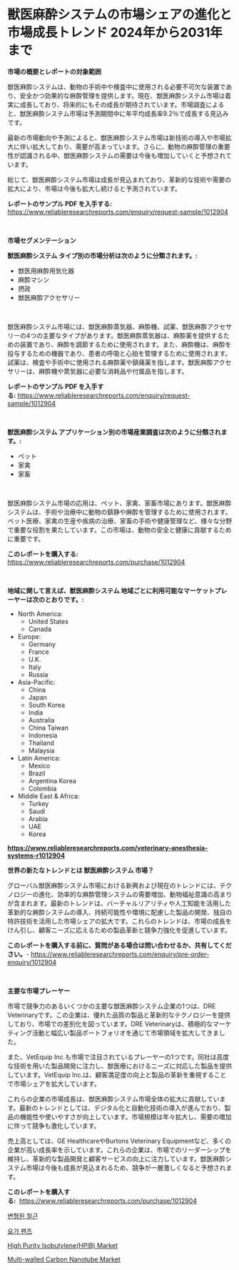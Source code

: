 <p><h1>獣医麻酔システムの市場シェアの進化と市場成長トレンド 2024年から2031年まで</h1></p><p><strong>市場の概要とレポートの対象範囲</strong></p>
<p><p>獣医麻酔システムは、動物の手術中や検査中に使用される必要不可欠な装置であり、安全かつ効果的な麻酔管理を提供します。現在、獣医麻酔システム市場は着実に成長しており、将来的にもその成長が期待されています。市場調査によると、獣医麻酔システム市場は予測期間中に年平均成長率9.2％で成長する見込みです。</p><p>最新の市場動向や予測によると、獣医麻酔システム市場は新技術の導入や市場拡大に伴い拡大しており、需要が高まっています。さらに、動物の麻酔管理の重要性が認識される中、獣医麻酔システムの需要は今後も増加していくと予想されています。</p><p>総じて、獣医麻酔システム市場は成長が見込まれており、革新的な技術や需要の拡大により、市場は今後も拡大し続けると予測されています。</p></p>
<p><strong>レポートのサンプル PDF を入手する:</strong> <a href="https://www.reliableresearchreports.com/enquiry/request-sample/1012904">https://www.reliableresearchreports.com/enquiry/request-sample/1012904</a></p>
<p>&nbsp;</p>
<p><strong>市場セグメンテーション</strong></p>
<p><strong>獣医麻酔システム タイプ別の市場分析は次のように分類されます。:</strong></p>
<p><ul><li>獣医用麻酔用気化器</li><li>麻酔マシン</li><li>摂政</li><li>獣医麻酔アクセサリー</li></ul></p>
<p>&nbsp;</p>
<p><p>獣医麻酔システム市場には、獣医麻酔蒸気器、麻酔機、試薬、獣医麻酔アクセサリーの4つの主要なタイプがあります。獣医麻酔蒸気器は、麻酔薬を提供するための装置であり、麻酔を調節するために使用されます。また、麻酔機は、麻酔を投与するための機器であり、患者の呼吸と心拍を管理するために使用されます。試薬は、検査や手術中に使用される麻酔薬や鎮痛薬を指します。獣医麻酔アクセサリーは、麻酔機や蒸気器に必要な消耗品や付属品を指します。</p></p>
<p><strong>レポートのサンプル PDF を入手する:</strong>&nbsp;<a href="https://www.reliableresearchreports.com/enquiry/request-sample/1012904">https://www.reliableresearchreports.com/enquiry/request-sample/1012904</a></p>
<p>&nbsp;</p>
<p><strong> 獣医麻酔システム アプリケーション別の市場産業調査は次のように分類されます。:</strong></p>
<p><ul><li>ペット</li><li>家禽</li><li>家畜</li></ul></p>
<p>&nbsp;</p>
<p><p>獣医麻酔システム市場の応用は、ペット、家禽、家畜市場にあります。獣医麻酔システムは、手術や治療中に動物の鎮静や麻酔を管理するために使用されます。ペット医療、家禽の生産や疾病の治療、家畜の手術や健康管理など、様々な分野で重要な役割を果たしています。この市場は、動物の安全と健康に貢献するために重要です。</p></p>
<p><strong>このレポートを購入する:</strong>&nbsp; <a href="https://www.reliableresearchreports.com/purchase/1012904">https://www.reliableresearchreports.com/purchase/1012904</a></p>
<p>&nbsp;</p>
<p><strong>地域に関して言えば、獣医麻酔システム 地域ごとに利用可能なマーケットプレーヤーは次のとおりです。:</strong></p>
<p><ul>
    <li>
        North America:
        <ul>
            <li>United States</li>
            <li>Canada</li>
        </ul>
    </li>
    <li>
        Europe:
        <ul>
            <li>Germany</li>
            <li>France</li>
            <li>U.K.</li>
            <li>Italy</li>
            <li>Russia</li>
        </ul>
    </li>
    <li>
        Asia-Pacific:
        <ul>
            <li>China</li>
            <li>Japan</li>
            <li>South Korea</li>
            <li>India</li>
            <li>Australia</li>
            <li>China Taiwan</li>
            <li>Indonesia</li>
            <li>Thailand</li>
            <li>Malaysia</li>
        </ul>
    </li>
    <li>
        Latin America:
        <ul>
            <li>Mexico</li>
            <li>Brazil</li>
            <li>Argentina Korea</li>
            <li>Colombia</li>
        </ul>
    </li>
    <li>
        Middle East & Africa:
        <ul>
            <li>Turkey</li>
            <li>Saudi</li>
            <li>Arabia</li>
            <li>UAE</li>
            <li>Korea</li>
        </ul>
    </li>
    </ul></p>
<p><strong><a href="https://www.reliableresearchreports.com/veterinary-anesthesia-systems-r1012904">https://www.reliableresearchreports.com/veterinary-anesthesia-systems-r1012904</a></strong>&nbsp;</p>
<p><strong>世界の新たなトレンドとは 獣医麻酔システム 市場？</strong></p>
<p><p>グローバル獣医麻酔システム市場における新興および現在のトレンドには、テクノロジーの進化、効率的な麻酔管理システムの需要増加、動物福祉意識の高まりが含まれます。最新のトレンドは、バーチャルリアリティや人工知能を活用した革新的な麻酔システムの導入、持続可能性や環境に配慮した製品の開発、独自の特許技術を活用した市場シェアの拡大です。これらのトレンドは、市場の成長をけん引し、顧客ニーズに応えるための製品革新と競争力強化を促進しています。</p></p>
<p><strong>このレポートを購入する前に、質問がある場合は問い合わせるか、共有してください。</strong>- <a href="https://www.reliableresearchreports.com/enquiry/pre-order-enquiry/1012904">https://www.reliableresearchreports.com/enquiry/pre-order-enquiry/1012904</a></p>
<p>&nbsp;</p>
<p><strong>主要な市場プレーヤー</strong></p>
<p><p>市場で競争力のあるいくつかの主要な獣医麻酔システム企業の1つは、DRE Veterinaryです。この企業は、優れた品質の製品と革新的なテクノロジーを提供しており、市場での差別化を図っています。DRE Veterinaryは、積極的なマーケティング活動と幅広い製品ポートフォリオを通じて市場領域を拡大してきました。</p><p>また、VetEquip Inc.も市場で注目されているプレーヤーの1つです。同社は高度な技術を用いた製品開発に注力し、獣医療におけるニーズに対応した製品を提供しています。VetEquip Inc.は、顧客満足度の向上と製品の革新を重視することで市場シェアを拡大しています。</p><p>これらの企業の市場成長は、獣医麻酔システム市場全体の拡大に貢献しています。最新のトレンドとしては、デジタル化と自動化技術の導入が進んでおり、製品の機能性や使いやすさが向上しています。市場規模は年々拡大し、需要の増加に伴って競争も激化しています。</p><p>売上高としては、GE HealthcareやBurtons Veterinary Equipmentなど、多くの企業が高い成長率を示しています。これらの企業は、市場でのリーダーシップを維持し、革新的な製品開発と顧客サービスの向上に注力しています。獣医麻酔システム市場は今後も成長が見込まれるため、競争が一層激しくなると予想されます。</p></p>
<p><strong>このレポートを購入する:</strong>&nbsp;&nbsp;<a href="https://www.reliableresearchreports.com/purchase/1012904">https://www.reliableresearchreports.com/purchase/1012904</a></p>
<p><p><a href="https://medium.com/@rowanmaggio/%EB%B3%80%ED%98%95-%EA%B0%95%EC%B2%A0%EC%9E%AC-%EC%8B%9C%EC%9E%A5-%EB%B6%84%EC%84%9D-%EA%B8%80%EB%A1%9C%EB%B2%8C-%EC%82%B0%EC%97%85-%EA%B4%80%EC%A0%90%EA%B3%BC-%EC%98%88%EC%B8%A1-2024%EB%85%84%EB%B6%80%ED%84%B0-2031%EB%85%84%EA%B9%8C%EC%A7%80-b5741ae26e68">변형된 철근</a></p><p><a href="https://medium.com/@rowanmaggio/%EC%9A%94%EA%B0%80-%ED%8C%AC%EC%B8%A0-%EC%8B%9C%EC%9E%A5%EC%9D%80-%EC%8B%9C%EC%9E%A5-%EC%A0%90%EC%9C%A0%EC%9C%A8-%ED%81%AC%EA%B8%B0-%EB%B0%8F-2031%EB%85%84%EA%B9%8C%EC%A7%80%EC%9D%98-%EC%98%88%EC%83%81-%EC%98%88%EC%B8%A1%EC%97%90-%EC%B4%88%EC%A0%90%EC%9D%84-%EB%A7%9E%EC%B6%94%EA%B3%A0-%EC%9E%88%EC%8A%B5%EB%8B%88%EB%8B%A4-52787562ff19">요가 팬츠</a></p><p><a href="https://www.linkedin.com/pulse/high-purity-isobutylenehpib-market-size-share-global-analysis-mfnic?trackingId=2MLVezszajzV5iu7pUVRQw%3D%3D">High Purity Isobutylene(HPIB) Market</a></p><p><a href="https://www.linkedin.com/pulse/multi-walled-carbon-nanotube-market-comprehensive-report-jodwc?trackingId=0pv7PV%2FpJflVuW2V6MQCaw%3D%3D">Multi-walled Carbon Nanotube Market</a></p></p>